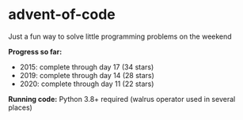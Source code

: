 # advent-of-code

Just a fun way to solve little programming problems on the weekend

**Progress so far:** 
* 2015: complete through day 17 (34 stars)
* 2019: complete through day 14 (28 stars)
* 2020: complete through day 11 (22 stars)

**Running code:**
Python 3.8+ required (walrus operator used in several places)
